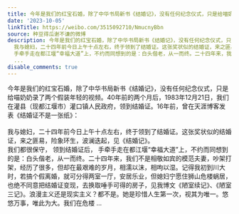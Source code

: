 ```yaml
---
title: 今年是我们的红宝石婚，除了中华书局新书《结婚记》，没有任何纪念仪式，只是给喵奶奶录了两个假装年轻的视频。40年前的两个月后，1983年12月21日，我们在灌县（...
date: '2023-10-05'
linkTitle: https://weibo.com/3515092710/NmucnyBbn
source: 种豆得瓜谢不谦的微博
description: 今年是我们的红宝石婚，除了中华书局新书《结婚记》，没有任何纪念仪式，只是给喵奶奶录了两个假装年轻的视频。40年前的两个月后，1983年12月21日，我们在灌县（现都江堰市）灌口镇人民政府，领到结婚证。16年前，曾在天涯博客发表《结婚证不是一张纸》：<br><br>
  我与媳妇，二十四年前今日上午十点左右，终于领到了结婚证。这张奖状似的结婚证，来之匪易，险象环生，波澜迭起，见《结婚记》。<br> 我们都很保守， 领到结婚证后，
  手牵手走在都江堰“幸福大道”上，不约而同想到的是：白头偕老，从一而终。二十四年来，我们不是相敬如宾的模范夫妻，吵架打架，经历了很多，但却在最艰难的岁月，相濡以沫，相呴以湿。记得我初到川大时，若搞个假离婚，就可分得两室一厅，安居乐业，但媳妇宁愿住狮山危楼蜗居，也绝不同意把结婚证变现，去换取唾手可得的房子，见我博文《陋室续记》、《陋室三记》。浪漫主义还是现实主义？都不是。她是珍惜人生第一次，视其为唯一。悠悠万事，唯此为大。我们在危楼
  ...
disable_comments: true
---
```

今年是我们的红宝石婚，除了中华书局新书《结婚记》，没有任何纪念仪式，只是给喵奶奶录了两个假装年轻的视频。40年前的两个月后，1983年12月21日，我们在灌县（现都江堰市）灌口镇人民政府，领到结婚证。16年前，曾在天涯博客发表《结婚证不是一张纸》：<br><br> 我与媳妇，二十四年前今日上午十点左右，终于领到了结婚证。这张奖状似的结婚证，来之匪易，险象环生，波澜迭起，见《结婚记》。<br> 我们都很保守， 领到结婚证后， 手牵手走在都江堰“幸福大道”上，不约而同想到的是：白头偕老，从一而终。二十四年来，我们不是相敬如宾的模范夫妻，吵架打架，经历了很多，但却在最艰难的岁月，相濡以沫，相呴以湿。记得我初到川大时，若搞个假离婚，就可分得两室一厅，安居乐业，但媳妇宁愿住狮山危楼蜗居，也绝不同意把结婚证变现，去换取唾手可得的房子，见我博文《陋室续记》、《陋室三记》。浪漫主义还是现实主义？都不是。她是珍惜人生第一次，视其为唯一。悠悠万事，唯此为大。我们在危楼 ...